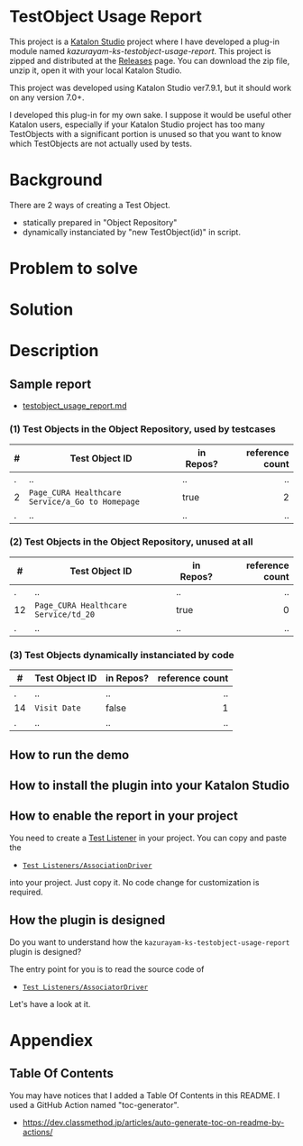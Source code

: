 TestObject Usage Report
====================

<!-- START doctoc -->
<!-- END doctoc -->

This project is a [Katalon Studio]() project where I have developed a plug-in module named
*kazurayam-ks-testobject-usage-report*. This project is zipped and distributed at the 
[Releases](https://github.com/kazurayam/kazurayam-ks-testobject-usage-report/releases) page.
You can download the zip file, unzip it, open it with your local Katalon Studio.

This project was developed using Katalon Studio ver7.9.1, but it should work on any version 7.0+.

I developed this plug-in for my own sake. I suppose it would be useful other Katalon users, especially if your Katalon Studio project has too many TestObjects with a significant portion is unused so that you want to know which TestObjects are not actually used by tests.

# Background


There are 2 ways of creating a Test Object.

- statically prepared in "Object Repository"
- dynamically instanciated by "new TestObject(id)" in script.


# Problem to solve

# Solution

# Description

## Sample report

- [testobject_usage_report.md](docs/testobject_usage_report.md)

### (1) Test Objects in the Object Repository, used by testcases

| # | Test Object ID | in Repos? | reference count |
| - | -------------- | --------- | --------------: |
| . | .. | .. | .. |
| 2 | `Page_CURA Healthcare Service/a_Go to Homepage` | true | 2 |
| . | .. | .. | .. |

### (2) Test Objects in the Object Repository, unused at all

| # | Test Object ID | in Repos? | reference count |
| - | -------------- | --------- | --------------: |
| . | .. | .. | .. |
| 12 | `Page_CURA Healthcare Service/td_20` | true | 0 |
| . | .. | .. | .. |

### (3) Test Objects dynamically instanciated by code

| # | Test Object ID | in Repos? | reference count |
| - | -------------- | --------- | --------------: |
| . | .. | .. | .. |
| 14 | `Visit Date` | false | 1 |
| . | .. | .. | .. |

## How to run the demo

## How to install the plugin into your Katalon Studio

## How to enable the report in your project

You need to create a [Test Listener](https://docs.katalon.com/katalon-studio/docs/fixtures-listeners.html) in your project. You can copy and paste the 

- [`Test Listeners/AssociationDriver`](Test%20Listeners/AssociatorDriver.groovy)

into your project. Just copy it. No code change for customization is required.



## How the plugin is designed

Do you want to understand how the `kazurayam-ks-testobject-usage-report` plugin is designed?

The entry point for you is to read the source code of 

- [`Test Listeners/AssociatorDriver`](Test%20Listeners/AssociatorDriver.groovy)

Let's have a look at it.




# Appendiex

## Table Of Contents 

You may have notices that I added a Table Of Contents in this README. 
I used a GitHub Action named "toc-generator".

- https://dev.classmethod.jp/articles/auto-generate-toc-on-readme-by-actions/

